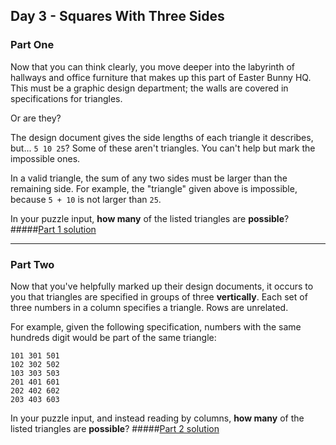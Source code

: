 ## Day 3 - Squares With Three Sides
### Part One

Now that you can think clearly, you move deeper into the labyrinth of hallways and office
furniture that makes up this part of Easter Bunny HQ. This must be a graphic design department;
the walls are covered in specifications for triangles.

Or are they?

The design document gives the side lengths of each triangle it describes, but... `5 10 25`?
Some of these aren't triangles. You can't help but mark the impossible ones.

In a valid triangle, the sum of any two sides must be larger than the remaining side. For example,
the "triangle" given above is impossible, because `5 + 10` is not larger than `25`.

In your puzzle input, **how many** of the listed triangles are **possible**?
#####[Part 1 solution][1]

---

### Part Two

Now that you've helpfully marked up their design documents, it occurs to you that triangles
are specified in groups of three **vertically**. Each set of three numbers in a column specifies
a triangle. Rows are unrelated.

For example, given the following specification, numbers with the same hundreds digit would be part
of the same triangle:

```
101 301 501
102 302 502
103 303 503
201 401 601
202 402 602
203 403 603
```

In your puzzle input, and instead reading by columns, **how many** of the listed triangles
are **possible**?
#####[Part 2 solution][2]


[1]: part_1.py
[2]: part_2.py
